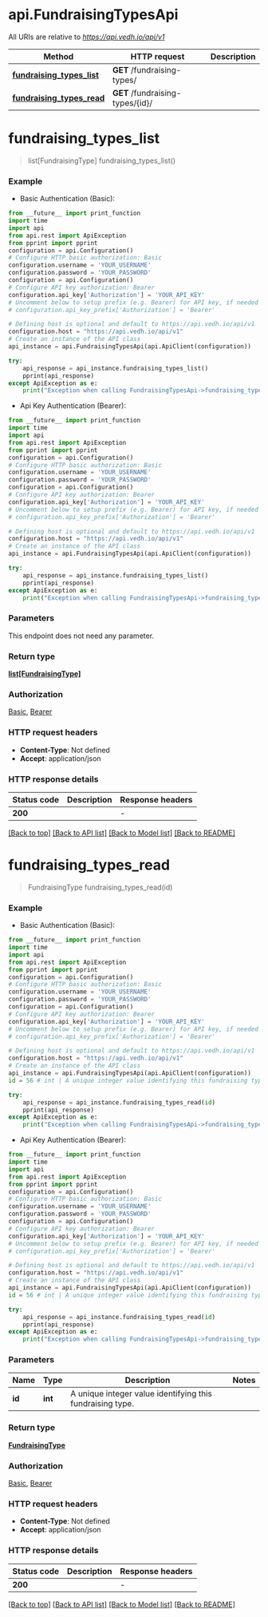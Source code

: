 # api.FundraisingTypesApi

All URIs are relative to *https://api.vedh.io/api/v1*

Method | HTTP request | Description
------------- | ------------- | -------------
[**fundraising_types_list**](FundraisingTypesApi.md#fundraising_types_list) | **GET** /fundraising-types/ | 
[**fundraising_types_read**](FundraisingTypesApi.md#fundraising_types_read) | **GET** /fundraising-types/{id}/ | 


# **fundraising_types_list**
> list[FundraisingType] fundraising_types_list()



### Example

* Basic Authentication (Basic):
```python
from __future__ import print_function
import time
import api
from api.rest import ApiException
from pprint import pprint
configuration = api.Configuration()
# Configure HTTP basic authorization: Basic
configuration.username = 'YOUR_USERNAME'
configuration.password = 'YOUR_PASSWORD'
configuration = api.Configuration()
# Configure API key authorization: Bearer
configuration.api_key['Authorization'] = 'YOUR_API_KEY'
# Uncomment below to setup prefix (e.g. Bearer) for API key, if needed
# configuration.api_key_prefix['Authorization'] = 'Bearer'

# Defining host is optional and default to https://api.vedh.io/api/v1
configuration.host = "https://api.vedh.io/api/v1"
# Create an instance of the API class
api_instance = api.FundraisingTypesApi(api.ApiClient(configuration))

try:
    api_response = api_instance.fundraising_types_list()
    pprint(api_response)
except ApiException as e:
    print("Exception when calling FundraisingTypesApi->fundraising_types_list: %s\n" % e)
```

* Api Key Authentication (Bearer):
```python
from __future__ import print_function
import time
import api
from api.rest import ApiException
from pprint import pprint
configuration = api.Configuration()
# Configure HTTP basic authorization: Basic
configuration.username = 'YOUR_USERNAME'
configuration.password = 'YOUR_PASSWORD'
configuration = api.Configuration()
# Configure API key authorization: Bearer
configuration.api_key['Authorization'] = 'YOUR_API_KEY'
# Uncomment below to setup prefix (e.g. Bearer) for API key, if needed
# configuration.api_key_prefix['Authorization'] = 'Bearer'

# Defining host is optional and default to https://api.vedh.io/api/v1
configuration.host = "https://api.vedh.io/api/v1"
# Create an instance of the API class
api_instance = api.FundraisingTypesApi(api.ApiClient(configuration))

try:
    api_response = api_instance.fundraising_types_list()
    pprint(api_response)
except ApiException as e:
    print("Exception when calling FundraisingTypesApi->fundraising_types_list: %s\n" % e)
```

### Parameters
This endpoint does not need any parameter.

### Return type

[**list[FundraisingType]**](FundraisingType.md)

### Authorization

[Basic](../README.md#Basic), [Bearer](../README.md#Bearer)

### HTTP request headers

 - **Content-Type**: Not defined
 - **Accept**: application/json

### HTTP response details
| Status code | Description | Response headers |
|-------------|-------------|------------------|
**200** |  |  -  |

[[Back to top]](#) [[Back to API list]](../README.md#documentation-for-api-endpoints) [[Back to Model list]](../README.md#documentation-for-models) [[Back to README]](../README.md)

# **fundraising_types_read**
> FundraisingType fundraising_types_read(id)



### Example

* Basic Authentication (Basic):
```python
from __future__ import print_function
import time
import api
from api.rest import ApiException
from pprint import pprint
configuration = api.Configuration()
# Configure HTTP basic authorization: Basic
configuration.username = 'YOUR_USERNAME'
configuration.password = 'YOUR_PASSWORD'
configuration = api.Configuration()
# Configure API key authorization: Bearer
configuration.api_key['Authorization'] = 'YOUR_API_KEY'
# Uncomment below to setup prefix (e.g. Bearer) for API key, if needed
# configuration.api_key_prefix['Authorization'] = 'Bearer'

# Defining host is optional and default to https://api.vedh.io/api/v1
configuration.host = "https://api.vedh.io/api/v1"
# Create an instance of the API class
api_instance = api.FundraisingTypesApi(api.ApiClient(configuration))
id = 56 # int | A unique integer value identifying this fundraising type.

try:
    api_response = api_instance.fundraising_types_read(id)
    pprint(api_response)
except ApiException as e:
    print("Exception when calling FundraisingTypesApi->fundraising_types_read: %s\n" % e)
```

* Api Key Authentication (Bearer):
```python
from __future__ import print_function
import time
import api
from api.rest import ApiException
from pprint import pprint
configuration = api.Configuration()
# Configure HTTP basic authorization: Basic
configuration.username = 'YOUR_USERNAME'
configuration.password = 'YOUR_PASSWORD'
configuration = api.Configuration()
# Configure API key authorization: Bearer
configuration.api_key['Authorization'] = 'YOUR_API_KEY'
# Uncomment below to setup prefix (e.g. Bearer) for API key, if needed
# configuration.api_key_prefix['Authorization'] = 'Bearer'

# Defining host is optional and default to https://api.vedh.io/api/v1
configuration.host = "https://api.vedh.io/api/v1"
# Create an instance of the API class
api_instance = api.FundraisingTypesApi(api.ApiClient(configuration))
id = 56 # int | A unique integer value identifying this fundraising type.

try:
    api_response = api_instance.fundraising_types_read(id)
    pprint(api_response)
except ApiException as e:
    print("Exception when calling FundraisingTypesApi->fundraising_types_read: %s\n" % e)
```

### Parameters

Name | Type | Description  | Notes
------------- | ------------- | ------------- | -------------
 **id** | **int**| A unique integer value identifying this fundraising type. | 

### Return type

[**FundraisingType**](FundraisingType.md)

### Authorization

[Basic](../README.md#Basic), [Bearer](../README.md#Bearer)

### HTTP request headers

 - **Content-Type**: Not defined
 - **Accept**: application/json

### HTTP response details
| Status code | Description | Response headers |
|-------------|-------------|------------------|
**200** |  |  -  |

[[Back to top]](#) [[Back to API list]](../README.md#documentation-for-api-endpoints) [[Back to Model list]](../README.md#documentation-for-models) [[Back to README]](../README.md)


